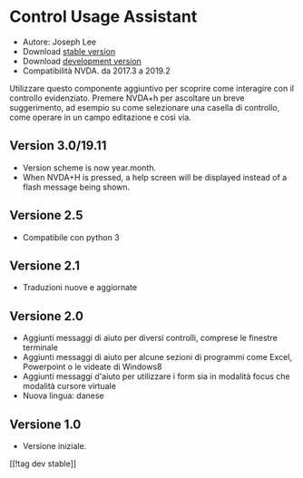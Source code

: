 # Control Usage Assistant #

* Autore: Joseph Lee
* Download [stable version][1]
* Download [development version][2]
* Compatibilità NVDA. da 2017.3 a 2019.2

Utilizzare questo componente aggiuntivo per scoprire come interagire con il
controllo evidenziato. Premere NVDA+h per ascoltare un breve suggerimento,
ad esempio su come selezionare una casella di controllo, come operare in un
campo editazione e così via.

## Version 3.0/19.11

* Version scheme is now year.month.
* When NVDA+H is pressed, a help screen will be displayed instead of a flash
  message being shown.

## Versione 2.5

* Compatibile con python 3

## Versione 2.1

* Traduzioni nuove e aggiornate

## Versione 2.0

* Aggiunti messaggi di aiuto per diversi controlli, comprese le finestre
  terminale
* Aggiunti messaggi di aiuto per alcune sezioni di programmi come Excel,
  Powerpoint o le videate di Windows8
* Aggiunti messaggi d'aiuto per utilizzare i form sia in modalità focus che
  modalità cursore virtuale
* Nuova lingua: danese

## Versione 1.0

* Versione iniziale.

[[!tag dev stable]]

[1]: https://addons.nvda-project.org/files/get.php?file=cua

[2]: https://addons.nvda-project.org/files/get.php?file=cua-dev
